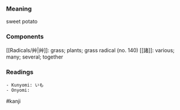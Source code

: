 ### Meaning

sweet potato

### Components

[[Radicals/艸|艸]]: grass; plants; grass radical (no. 140) [[諸]]: various; many; several; together

### Readings

```
- Kunyomi: いも
- Onyomi: 
```

#kanji